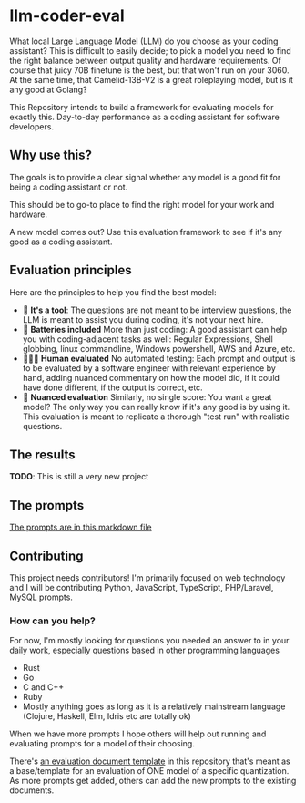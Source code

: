 # llm-coder-eval

What local Large Language Model (LLM) do you choose as your coding assistant? This is difficult to easily decide; to pick a model you need to find the right balance between output quality and hardware requirements. Of course that juicy 70B finetune is the best, but that won't run on your 3060. At the same time, that Camelid-13B-V2 is a great roleplaying model, but is it any good at Golang?

This Repository intends to build a framework for evaluating models for exactly this. Day-to-day performance as a coding assistant for software developers.

## Why use this?

The goals is to provide a clear signal whether any model is a good fit for being a coding assistant or not.

This should be to go-to place to find the right model for your work and hardware.

A new model comes out? Use this evaluation framework to see if it's any good as a coding assistant.

## Evaluation principles

Here are the principles to help you find the best model:

- 🔨 **It's a tool**: The questions are not meant to be interview questions, the LLM is meant to assist you during coding, it's not your next hire.
- 🔋 **Batteries included** More than just coding: A good assistant can help you with coding-adjacent tasks as well: Regular Expressions, Shell globbing, linux commandline, Windows powershell, AWS and Azure, etc.
- 👩🏽‍💻 **Human evaluated** No automated testing: Each prompt and output is to be evaluated by a software engineer with relevant experience by hand, adding nuanced commentary on how the model did, if it could have done different, if the output is correct, etc.
- 📏 **Nuanced evaluation** Similarly, no single score: You want a great model? The only way you can really know if it's any good is by using it. This evaluation is meant to replicate a thorough "test run" with realistic questions.

## The results

**TODO**: This is still a very new project

## The prompts

[The prompts are in this markdown file](https://github.com/Azeirah/llm-coder-eval/blob/main/prompts.md)

## Contributing

This project needs contributors! I'm primarily focused on web technology and I will be contributing Python, JavaScript, TypeScript, PHP/Laravel, MySQL prompts.

### How can you help?

For now, I'm mostly looking for questions you needed an answer to in your daily work, especially questions based in other programming languages

- Rust
- Go
- C and C++
- Ruby
- Mostly anything goes as long as it is a relatively mainstream language (Clojure, Haskell, Elm, Idris etc are totally ok)

When we have more prompts I hope others will help out running and evaluating prompts for a model of their choosing.

There's [an evaluation document template]() in this repository that's meant as a base/template for an evaluation of ONE model of a specific quantization. As more prompts get added, others can add the new prompts to the existing documents.

